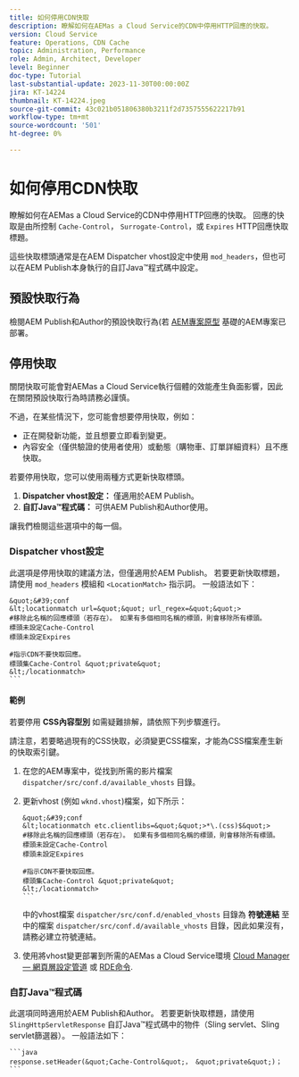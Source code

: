 ```yaml
---
title: 如何停用CDN快取
description: 瞭解如何在AEMas a Cloud Service的CDN中停用HTTP回應的快取。
version: Cloud Service
feature: Operations, CDN Cache
topic: Administration, Performance
role: Admin, Architect, Developer
level: Beginner
doc-type: Tutorial
last-substantial-update: 2023-11-30T00:00:00Z
jira: KT-14224
thumbnail: KT-14224.jpeg
source-git-commit: 43c021b051806380b3211f2d7357555622217b91
workflow-type: tm+mt
source-wordcount: '501'
ht-degree: 0%

---
```



# 如何停用CDN快取

瞭解如何在AEMas a Cloud Service的CDN中停用HTTP回應的快取。 回應的快取是由所控制 `Cache-Control`， `Surrogate-Control`，或 `Expires` HTTP回應快取標題。

這些快取標頭通常是在AEM Dispatcher vhost設定中使用 `mod_headers`，但也可以在AEM Publish本身執行的自訂Java™程式碼中設定。

## 預設快取行為

檢閱AEM Publish和Author的預設快取行為(若 [AEM專案原型](./enable-caching.md#default-caching-behavior) 基礎的AEM專案已部署。

## 停用快取

關閉快取可能會對AEMas a Cloud Service執行個體的效能產生負面影響，因此在關閉預設快取行為時請務必謹慎。

不過，在某些情況下，您可能會想要停用快取，例如：

- 正在開發新功能，並且想要立即看到變更。
- 內容安全（僅供驗證的使用者使用）或動態（購物車、訂單詳細資料）且不應快取。

若要停用快取，您可以使用兩種方式更新快取標頭。

1. **Dispatcher vhost設定：** 僅適用於AEM Publish。
1. **自訂Java™程式碼：** 可供AEM Publish和Author使用。

讓我們檢閱這些選項中的每一個。

### Dispatcher vhost設定

此選項是停用快取的建議方法，但僅適用於AEM Publish。 若要更新快取標題，請使用 `mod_headers` 模組和 `<LocationMatch>` 指示詞。 一般語法如下：

    &quot;&#39;conf
    &lt;locationmatch url=&quot;&quot; url_regex=&quot;&quot;>
    #移除此名稱的回應標頭（若存在）。 如果有多個相同名稱的標頭，則會移除所有標頭。
    標頭未設定Cache-Control
    標頭未設定Expires
    
    #指示CDN不要快取回應。
    標頭集Cache-Control &quot;private&quot;
    &lt;/locationmatch>
    ```

#### 範例

若要停用 **CSS內容型別** 如需疑難排解，請依照下列步驟進行。

請注意，若要略過現有的CSS快取，必須變更CSS檔案，才能為CSS檔案產生新的快取索引鍵。

1. 在您的AEM專案中，從找到所需的影片檔案 `dispatcher/src/conf.d/available_vhosts` 目錄。
1. 更新vhost (例如 `wknd.vhost`)檔案，如下所示：

       &quot;&#39;conf
       &lt;locationmatch etc.clientlibs=&quot;&quot;>*\.(css)$&quot;>
       #移除此名稱的回應標頭（若存在）。 如果有多個相同名稱的標頭，則會移除所有標頭。
       標頭未設定Cache-Control
       標頭未設定Expires
       
       #指示CDN不要快取回應。
       標頭集Cache-Control &quot;private&quot;
       &lt;/locationmatch>
       ```
   中的vhost檔案 `dispatcher/src/conf.d/enabled_vhosts` 目錄為 **符號連結** 至中的檔案 `dispatcher/src/conf.d/available_vhosts` 目錄，因此如果沒有，請務必建立符號連結。
1. 使用將vhost變更部署到所需的AEMas a Cloud Service環境 [Cloud Manager — 網頁層設定管道](https://experienceleague.adobe.com/docs/experience-manager-cloud-service/content/implementing/using-cloud-manager/cicd-pipelines/introduction-ci-cd-pipelines.html?#web-tier-config-pipelines) 或 [RDE命令](https://experienceleague.adobe.com/docs/experience-manager-learn/cloud-service/developing/rde/how-to-use.html?lang=en#deploy-apache-or-dispatcher-configuration).

### 自訂Java™程式碼

此選項同時適用於AEM Publish和Author。 若要更新快取標題，請使用 `SlingHttpServletResponse` 自訂Java™程式碼中的物件（Sling servlet、Sling servlet篩選器）。 一般語法如下：

    ```java
    response.setHeader(&quot;Cache-Control&quot;， &quot;private&quot;)；
    ```
